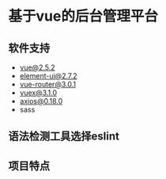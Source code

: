 # 基于vue的后台管理平台

## 软件支持
- vue@2.5.2
- element-ui@2.7.2
- vue-router@3.0.1
- vuex@3.1.0
- axios@0.18.0
- sass

## 语法检测工具选择eslint

## 项目特点

